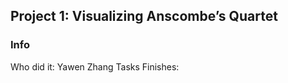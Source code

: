 <h2>Project 1: Visualizing Anscombe’s Quartet</h2>

<h3>Info</h3>
Who did it: Yawen Zhang
Tasks Finishes:
